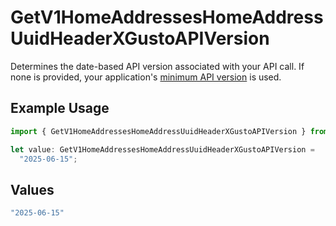 # GetV1HomeAddressesHomeAddressUuidHeaderXGustoAPIVersion

Determines the date-based API version associated with your API call. If none is provided, your application's [minimum API version](https://docs.gusto.com/embedded-payroll/docs/api-versioning#minimum-api-version) is used.

## Example Usage

```typescript
import { GetV1HomeAddressesHomeAddressUuidHeaderXGustoAPIVersion } from "@gusto/embedded-api/models/operations/getv1homeaddresseshomeaddressuuid.js";

let value: GetV1HomeAddressesHomeAddressUuidHeaderXGustoAPIVersion =
  "2025-06-15";
```

## Values

```typescript
"2025-06-15"
```